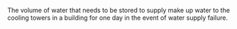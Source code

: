 The volume of water that needs to be stored to supply make up water to the cooling towers in a building for one day in the event of water supply failure.